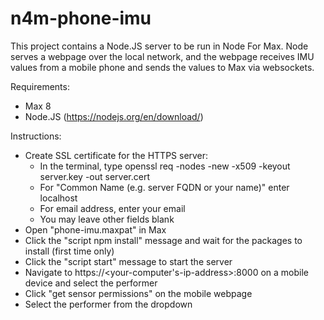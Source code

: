 # n4m-phone-imu
This project contains a Node.JS server to be run in Node For Max. Node serves a webpage over the local network, and the webpage receives IMU values from a mobile phone and sends the values to Max via websockets.

Requirements:
- Max 8
- Node.JS (https://nodejs.org/en/download/)

Instructions:
- Create SSL certificate for the HTTPS server:
	- In the terminal, type openssl req -nodes -new -x509 -keyout server.key -out server.cert
	- For "Common Name (e.g. server FQDN or your name)" enter  localhost
	- For email address, enter your email
	- You may leave other fields blank
- Open "phone-imu.maxpat" in Max
- Click the "script npm install" message and wait for the packages to install (first time only)
- Click the "script start" message to start the server
- Navigate to https://<your-computer's-ip-address>:8000 on a mobile device and select the performer
- Click "get sensor permissions" on the mobile webpage
- Select the performer from the dropdown
